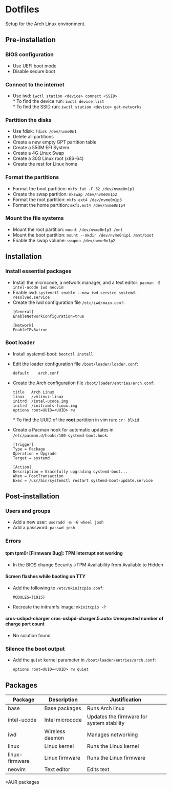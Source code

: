 # Dotfiles
Setup for the Arch Linux environment.

## Pre-installation

### BIOS configuration
* Use UEFI boot mode
* Disable secure boot

### Connect to the internet
* Use iwd: `iwctl station <device> connect <SSID>` \
\* To find the device run: `iwctl device list` \
\* To find the SSID run: `iwctl station <device> get-networks`

### Partition the disks
* Use fdisk: `fdisk /dev/nvme0n1`
* Delete all partitions
* Create a new empty GPT partition table
* Create a 550M EFI System
* Create a 4G Linux Swap
* Create a 30G Linux root (x86-64)
* Create the rest for Linux home

### Format the partitions
* Format the boot partition: `mkfs.fat -F 32 /dev/nvme0n1p1`
* Create the swap partition: `mkswap /dev/nvme0n1p2`
* Format the root partition: `mkfs.ext4 /dev/nvme0n1p3`
* Format the home partition: `mkfs.ext4 /dev/nvme0n1p4`

### Mount the file systems
* Mount the root partition: `mount /dev/nvme0n1p3 /mnt`
* Mount the boot partition: `mount --mkdir /dev/nvme0n1p1 /mnt/boot`
* Enable the swap volume: `swapon /dev/nvme0n1p2`

## Installation

### Install essential packages
* Install the microcode, a network manager, and a text editor: `pacman -S intel-ucode iwd neovim`
* Enable iwd: `systemctl enable --now iwd.service systemd-resolved.service`
* Create the iwd configuration file `/etc/iwd/main.conf`:
    ```
    [General]
    EnableNetworkConfiguration=true

    [Network]
    EnableIPv6=true
    ```

### Boot loader
* Install systemd-boot: `bootctl install`
* Edit the loader configuration file `/boot/loader/loader.conf`:
    ```
    default    arch.conf
    ```
* Create the Arch configuration file `/boot/loader/entries/arch.conf`:
    ```
    title   Arch Linux
    linux   /vmlinuz-linux
    initrd  /intel-ucode.img
    initrd  /initramfs-linux.img
    options root=UUID=<UUID> rw
    ```
    \* To find the UUID of the **root** partition in vim run: `:r! blkid`

* Create a Pacman hook for automatic updates in `/etc/pacman.d/hooks/100-systemd-boot.hook`:
    ```
    [Trigger]
    Type = Package
    Operation = Upgrade
    Target = systemd

    [Action]
    Description = Gracefully upgrading systemd-boot...
    When = PostTransaction
    Exec = /usr/bin/systemctl restart systemd-boot-update.service
    ```

## Post-installation

### Users and groups
* Add a new user: `useradd -m -G wheel josh`
* Add a password: `passwd josh`

### Errors

#### tpm tpm0: [Firmware Bug]: TPM interrupt not working
* In the BIOS change Security->TPM Availability from Available to Hidden

#### Screen flashes while booting on TTY
* Add the following to `/etc/mkinitcpio.conf`:
    ```
    MODULES=(i915)
    ```
* Recreate the initramfs image: `mkinitcpio -P`

#### cros-usbpd-charger cros-usbpd-charger.5.auto: Unexpected number of charge port count
* No solution found

### Silence the boot output
* Add the `quiet` kernel parameter in `/boot/loader/entries/arch.conf`:
    ```
    options root=UUID=<UUID> rw quiet
    ```

## Packages
| Package        | Description     | Justification                             |
| -------------- | --------------- | ----------------------------------------- |
| base           | Base packages   | Runs Arch linux                           |
| intel-ucode    | Intel microcode | Updates the firmware for system stability |
| iwd            | Wireless daemon | Manages networking                        |
| linux          | Linux kernel    | Runs the Linux kernel                     |
| linux-firmware | Linux firmware  | Runs the Linux firmware                   |
| neovim         | Text editor     | Edits text                                |


\*AUR packages
